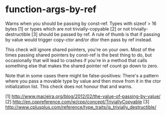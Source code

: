 # function-args-by-ref

Warns when you should be passing by const-ref.
Types with sizeof > 16 bytes [1] or types which are not trivially-copyable [2] or not trivially-destructible [3] should be passed by ref. A rule of thumb is that if passing by value would trigger copy-ctor and/or dtor then pass by ref instead.

This check will ignore shared pointers, you're on your own. Most of the times passing shared pointers by const-ref is the best thing to do, but occasionally that will lead to crashes if you're in a method that calls something else that makes the shared pointer ref count go down to zero.

Note that in some cases there might be false-positives: There's a pattern where you pass a movable type
by value and then move from it in the ctor initialization list. This check does not honour that and warns.

[1] http://www.macieira.org/blog/2012/02/the-value-of-passing-by-value/
[2] http://en.cppreference.com/w/cpp/concept/TriviallyCopyable
[3] http://www.cplusplus.com/reference/type_traits/is_trivially_destructible/
